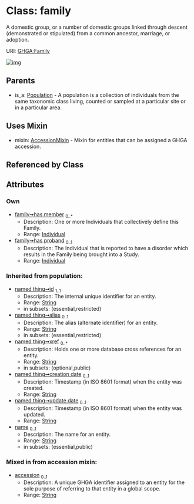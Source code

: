 
# Class: family


A domestic group, or a number of domestic groups linked through descent (demonstrated or stipulated) from a common ancestor, marriage, or adoption.

URI: [GHGA:Family](https://w3id.org/GHGA/Family)


[![img](https://yuml.me/diagram/nofunky;dir:TB/class/[Population],[Individual],[Individual]<has%20proband%200..1-++[Family&#124;accession:string%20%3F;name(i):string%20%3F;id(i):string;alias(i):string%20%3F;xref(i):string%20*;creation_date(i):string%20%3F;update_date(i):string%20%3F;schema_type(i):string%20%3F;schema_version(i):string%20%3F],[Individual]<has%20member%200..*-++[Family],[Family]uses%20-.->[AccessionMixin],[Population]^-[Family],[AccessionMixin])](https://yuml.me/diagram/nofunky;dir:TB/class/[Population],[Individual],[Individual]<has%20proband%200..1-++[Family&#124;accession:string%20%3F;name(i):string%20%3F;id(i):string;alias(i):string%20%3F;xref(i):string%20*;creation_date(i):string%20%3F;update_date(i):string%20%3F;schema_type(i):string%20%3F;schema_version(i):string%20%3F],[Individual]<has%20member%200..*-++[Family],[Family]uses%20-.->[AccessionMixin],[Population]^-[Family],[AccessionMixin])

## Parents

 *  is_a: [Population](Population.md) - A population is a collection of individuals from the same taxonomic class living, counted or sampled at a particular site or in a particular area.

## Uses Mixin

 *  mixin: [AccessionMixin](AccessionMixin.md) - Mixin for entities that can be assigned a GHGA accession.

## Referenced by Class


## Attributes


### Own

 * [family➞has member](family_has_member.md)  <sub>0..\*</sub>
     * Description: One or more Individuals that collectively define this Family.
     * Range: [Individual](Individual.md)
 * [family➞has proband](family_has_proband.md)  <sub>0..1</sub>
     * Description: The Individual that is reported to have a disorder which results in the Family being brought into a Study.
     * Range: [Individual](Individual.md)

### Inherited from population:

 * [named thing➞id](named_thing_id.md)  <sub>1..1</sub>
     * Description: The internal unique identifier for an entity.
     * Range: [String](types/String.md)
     * in subsets: (essential,restricted)
 * [named thing➞alias](named_thing_alias.md)  <sub>0..1</sub>
     * Description: The alias (alternate identifier) for an entity.
     * Range: [String](types/String.md)
     * in subsets: (essential,restricted)
 * [named thing➞xref](named_thing_xref.md)  <sub>0..\*</sub>
     * Description: Holds one or more database cross references for an entity.
     * Range: [String](types/String.md)
     * in subsets: (optional,public)
 * [named thing➞creation date](named_thing_creation_date.md)  <sub>0..1</sub>
     * Description: Timestamp (in ISO 8601 format) when the entity was created.
     * Range: [String](types/String.md)
 * [named thing➞update date](named_thing_update_date.md)  <sub>0..1</sub>
     * Description: Timestamp (in ISO 8601 format) when the entity was updated.
     * Range: [String](types/String.md)
 * [name](name.md)  <sub>0..1</sub>
     * Description: The name for an entity.
     * Range: [String](types/String.md)
     * in subsets: (essential,public)

### Mixed in from accession mixin:

 * [accession](accession.md)  <sub>0..1</sub>
     * Description: A unique GHGA identifier assigned to an entity for the sole purpose of referring to that entity in a global scope.
     * Range: [String](types/String.md)
